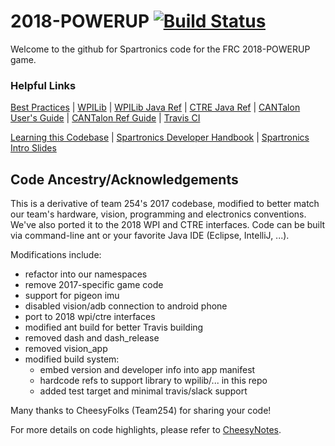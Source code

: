 # 2018-POWERUP [![Build Status](https://travis-ci.com/Spartronics4915/2018-POWERUP.svg?token=fyEWjwiNdUZ8u7W5snBy&branch=master)](https://travis-ci.com/Spartronics4915/2018-POWERUP)

Welcome to the github for Spartronics code for the FRC 2018-POWERUP game.

### Helpful Links

[Best Practices](BestPractices.md) |
[WPILib](http://wpilib.screenstepslive.com/s/4485) |
[WPILib Java Ref](http://first.wpi.edu/FRC/roborio/release/docs/java) |
[CTRE Java Ref](http://www.ctr-electronics.com/downloads/api/java/html/index.html) |
[CANTalon User's Guide](http://www.ctr-electronics.com/Talon%20SRX%20User's%20Guide.pdf) |
[CANTalon Ref Guide](http://www.ctr-electronics.com/Talon%20SRX%20Software%20Reference%20Manual.pdf) |
[Travis CI](https://travis-ci.com/Spartronics4915/2018-POWERUP)

[Learning this Codebase](LearningCodebase.md) |
[Spartronics Developer Handbook](https://binnur.gitbooks.io/spartronics-developers-handbook/content/) |
[Spartronics Intro Slides](https://docs.google.com/presentation/d/1ZiMBC9y3xrwFk1akdaiV_BMLLS6EyY6BSfiTRQo1KlM/edit#slide=id.g190898ba99_1_437)

## Code Ancestry/Acknowledgements
This is a derivative of team 254's 2017 codebase, modified to better match our
team's hardware, vision, programming and electronics conventions. We've also
ported it to the 2018 WPI and CTRE interfaces.  Code can be built via
command-line ant or your favorite Java IDE (Eclipse, IntelliJ, ...).

Modifications include:
* refactor into our namespaces
* remove 2017-specific game code
* support for pigeon imu
* disabled vision/adb connection to android phone
* port to 2018 wpi/ctre interfaces
* modified ant build for better Travis building
* removed dash and dash_release
* removed vision_app
* modified build system:
    * embed version and developer info into app manifest
    * hardcode refs to support library to wpilib/... in this repo
    * added test target and minimal travis/slack support

Many thanks to CheesyFolks (Team254) for sharing your code!

For more details on code highlights, please refer to
[CheesyNotes](CheesyNotes.md).
